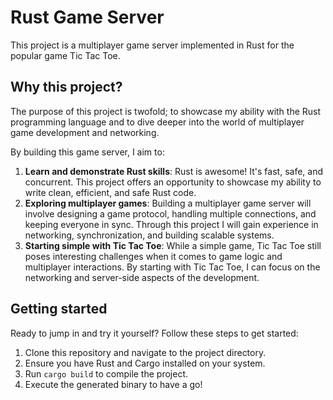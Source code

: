 # Rust Game Server

This project is a multiplayer game server implemented in Rust for the popular game Tic Tac Toe.

## Why this project?

The purpose of this project is twofold; to showcase my ability with the Rust programming language and to dive deeper
into the world of multiplayer game development and networking.

By building this game server, I aim to:

1. **Learn and demonstrate Rust skills**: Rust is awesome! It's fast, safe, and concurrent. This project offers an
   opportunity to showcase my ability to write clean, efficient, and safe Rust code.
2. **Exploring multiplayer games**: Building a multiplayer game server will involve designing a game protocol, handling
   multiple connections, and keeping everyone in sync. Through this project I will gain experience in networking,
   synchronization, and building scalable systems.
3. **Starting simple with Tic Tac Toe**: While a simple game, Tic Tac Toe still poses interesting challenges when it
   comes to game logic and multiplayer interactions. By starting with Tic Tac Toe, I can focus on the networking and
   server-side aspects of the development.

## Getting started

Ready to jump in and try it yourself? Follow these steps to get started:

1. Clone this repository and navigate to the project directory.
2. Ensure you have Rust and Cargo installed on your system.
3. Run `cargo build` to compile the project.
4. Execute the generated binary to have a go!